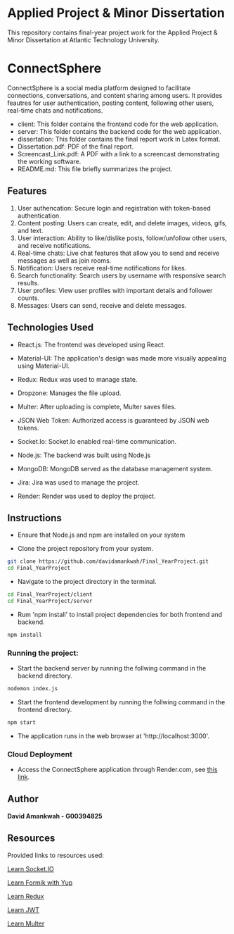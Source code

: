 # Applied Project & Minor Dissertation
This repository contains final-year project work for the Applied Project & Minor Dissertation at Atlantic Technology University. 
# ConnectSphere
ConnectSphere is a social media platform designed to facilitate connections, conversations, and content sharing among users. It provides feautres for user authentication, posting content, following other users, real-time chats and notifications.

- client: This folder contains the frontend code for the web application.
- server: This folder contains the backend code for the web application.
- dissertation: This folder contains the final report work in Latex format.
- Dissertation.pdf: PDF of the final report. 
- Screencast_Link.pdf: A PDF with a link to a screencast demonstrating the working software.
- README.md: This file briefly summarizes the project. 

<h2>Features </h2>

1. User authencation: Secure login and registration with token-based authentication.
2. Content posting: Users can create, edit, and delete images, videos, gifs, and text.
3. User interaction: Ability to like/dislike posts, follow/unfollow other users, and receive notifications. 
4. Real-time chats: Live chat features that allow you to send and receive messages as well as join rooms.
5. Notification: Users receive real-time notifications for likes.
6. Search functionality: Search users by username with responsive search results.
7. User profiles: View user profiles with important details and follower counts.
8. Messages: Users can send, receive and delete messages.


<h2>Technologies Used</h2>

* React.js: The frontend was developed using React.

* Material-UI: The application's design was made more visually appealing using Material-UI.

* Redux: Redux was used to manage state.

* Dropzone: Manages the file upload.

* Multer: After uploading is complete, Multer saves files.

* JSON Web Token: Authorized access is guaranteed by JSON web tokens.

* Socket.Io: Socket.Io enabled real-time communication.

* Node.js: The backend was built using Node.js

* MongoDB: MongoDB served as the database management system.

* Jira: Jira was used to manage the project.

* Render: Render was used to deploy the project.

<h2>Instructions</h2>

* Ensure that Node.js and npm are installed on your system

* Clone the project repository from your system.

```bash
git clone https://github.com/davidamankwah/Final_YearProject.git
cd Final_YearProject
```
* Navigate to the project directory in the terminal.

```bash
cd Final_YearProject/client
cd Final_YearProject/server
```
* Rum 'npm install' to install project dependencies for both frontend and backend.
 
 ```bash
npm install
```

<h3>Running the project: </h3>

* Start the backend server by running the follwing command in the backend directory. 

 ```bash
nodemon index.js
```

* Start the frontend development by running the follwing command in the frontend directory. 

 ```bash
npm start
```

* The application runs in the web browser at 'http://localhost:3000'.

<h3>Cloud Deployment</h3>

* Access the ConnectSphere application through Render.com, see [this link](https://frontend-dnnx.onrender.com/).

## Author
<b>David Amankwah - G00394825</b>

## Resources

Provided links to resources used:

[Learn Socket.IO](https://www.youtube.com/watch?v=djMy4QsPWiI)

[Learn Formik with Yup](https://www.youtube.com/watch?v=7Ophfq0lEAY&t=313s)

[Learn Redux](https://www.youtube.com/watch?v=5yEG6GhoJBs)

[Learn JWT](https://www.youtube.com/watch?v=KgXT63wPMPc)

[Learn Multer](https://www.youtube.com/watch?v=EVOFt8Its6I)